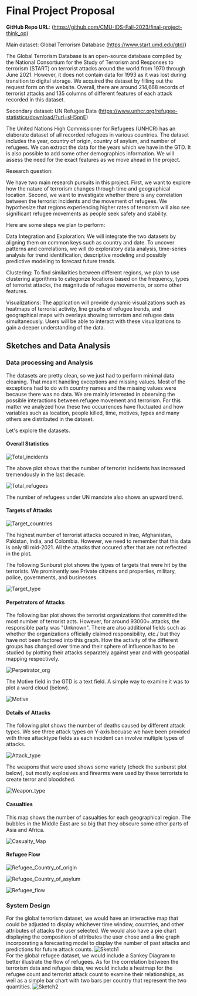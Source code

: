# Final Project Proposal

**GitHub Repo URL**: (https://github.com/CMU-IDS-Fall-2023/final-project-think_op)

Main dataset: Global Terrorism Database (https://www.start.umd.edu/gtd/)

The Global Terrorism Database is an open-source database compiled by the National Consortium for the Study of Terrorism and Responses to terrorism (START) on terrorist attacks around the world from 1970 through June 2021. However, it does not contain data for 1993 as it was lost during transition to digital storage. We acquired the dataset by filling out the request form on the website. Overall, there are around 214,668 records of terrorist attacks and 135 columns of different features of each attack recorded in this dataset.

Secondary dataset: UN Refugee Data (https://www.unhcr.org/refugee-statistics/download/?url=sH5pnE)

The United Nations High Commissioner for Refugees (UNHCR) has an elaborate dataset of all recorded refugees in various countries. The dataset includes the year, country of origin, country of asylum, and number of refugees. We can extract the data for the years which we have in the GTD. It is also possible to add some other demographics information. We will assess the need for the exact features as we move ahead in the project.

Research question:

We have two main research pursuits in this project. First, we want to explore how the nature of terrorism changes through time and geographical location. Second, we want to investigate whether there is any correlation between the terrorist incidents and the movement of refugees. We hypothesize that regions experiencing higher rates of terrorism will also see significant refugee movements as people seek safety and stability.

Here are some steps we plan to perform:

Data Integration and Exploration: We will integrate the two datasets by aligning them on common keys such as country and date. To uncover patterns and correlations, we will do exploratory data analysis, time-series analysis for trend identification, descriptive modeling and possibly predictive modeling to forecast future trends.

Clustering: To find similarities between different regions, we plan to use clustering algorithms to categorize locations based on the frequency, types of terrorist attacks, the magnitude of refugee movements, or some other features.

Visualizations: The application will provide dynamic visualizations such as heatmaps of terrorist activity, line graphs of refugee trends, and geographical maps with overlays showing terrorism and refugee data simultaneously. Users will be able to interact with these visualizations to gain a deeper understanding of the data.

## Sketches and Data Analysis
### Data processing and Analysis
The datasets are pretty clean, so we just had to perform minimal data cleaning. That meant handling exceptions and missing values. Most of the exceptions had to do with country names and the missing values were because there was no data. 
We are mainly interested in observing the possible interactions between refugee movement and terrorism. For this matter we analyzed how these two occurrences have fluctuated and how variables such as location, people killed, time, motives, types and many others are distributed in the dataset.

Let's explore the datasets.

#### Overall Statistics

![Total_incidents](https://github.com/CMU-IDS-Fall-2023/final-project-think_op/blob/main/images/total_incidents.png)

The above plot shows that the number of terrorist incidents has increased tremendously in the last decade.

![Total_refugees](https://github.com/CMU-IDS-Fall-2023/final-project-think_op/blob/main/images/RF_total.png)

The number of refugees under UN mandate also shows an upward trend.

#### Targets of Attacks

![Target_countries](https://github.com/CMU-IDS-Fall-2023/final-project-think_op/blob/main/images/vic_countries.png)

The highest number of terrorist attacks occured in Iraq, Afghanistan, Pakistan, India, and Colombia. However, we need to remember that this data is only till mid-2021. All the attacks that occured after that are not reflected in the plot.

The following Sunburst plot shows the types of targets that were hit by the terrorists. We prominently see Private citizens and properties, military, police, governments, and businesses.

![Target_type](https://github.com/CMU-IDS-Fall-2023/final-project-think_op/blob/main/images/targettype_sunburst.png)

#### Perpetrators of Attacks

The following bar plot shows the terrorist organizations that committed the most number of terrorist acts. However, for around 93000+ attacks, the responsible party was "Unknown". There are also additional fields such as whether the organizations officially claimed responsibility, etc./ but they have not been factored into this graph. How the activity of the different groups has changed over time and their sphere of influence has to be studied by plotting their attacks separately against year and with geospatial mapping respectively. 

![Perpetrator_org](https://github.com/CMU-IDS-Fall-2023/final-project-think_op/blob/main/images/perpetrators.png)

The Motive field in the GTD is a text field. A simple way to examine it was to plot a word cloud (below).

![Motive](https://github.com/CMU-IDS-Fall-2023/final-project-think_op/blob/main/images/motive_wc.png)

#### Details of Attacks

The following plot shows the number of deaths caused by different attack types. We see three attack types on Y-axis becuase we have been provided with three attacktype fields as each incident can involve multiple types of attacks.

![Attack_type](https://github.com/CMU-IDS-Fall-2023/final-project-think_op/blob/main/images/attack_type.png)

The weapons that were used shows some variety (check the sunburst plot below), but mostly explosives and firearms were used by these terrorists to create terror and bloodshed. 

![Weapon_type](https://github.com/CMU-IDS-Fall-2023/final-project-think_op/blob/main/images/weapon_type_sunburst.png)

#### Casualties

This map shows the number of casualties for each geographical region. The bubbles in the Middle East are so big that they obscure some other parts of Asia and Africa. 

![Casualty_Map](https://github.com/CMU-IDS-Fall-2023/final-project-think_op/blob/main/images/nkill_map.png)

#### Refugee Flow

![Refugee_Country_of_origin](https://github.com/CMU-IDS-Fall-2023/final-project-think_op/blob/main/images/Rf_co.png)

![Refugee_Country_of_asylum](https://github.com/CMU-IDS-Fall-2023/final-project-think_op/blob/main/images/Rf_ca.png)

![Refugee_flow](https://github.com/CMU-IDS-Fall-2023/final-project-think_op/blob/main/images/RF_flow.png)


### System Design
For the global terrorism dataset, we would have an interactive map that could be adjusted to display whichever time window, countries, and other attributes of attacks the user selected. We would also have a pie chart displaying the composition of attributes the user chose and a line graph incorporating a forecasting model to display the number of past attacks and predictions for future attack counts.
![Sketch1](https://github.com/CMU-IDS-Fall-2023/final-project-think_op/blob/main/images/sketch1.png) \
For the global refugee dataset, we would include a Sankey Diagram to better illustrate the flow of refugees. As for the correlation between the terrorism data and refugee data, we would include a heatmap for the refugee count and terrorist attack count to examine their relationships, as well as a simple bar chart with two bars per country that represent the two quantities.
![Sketch2](https://github.com/CMU-IDS-Fall-2023/final-project-think_op/blob/main/images/sketch2.png)
